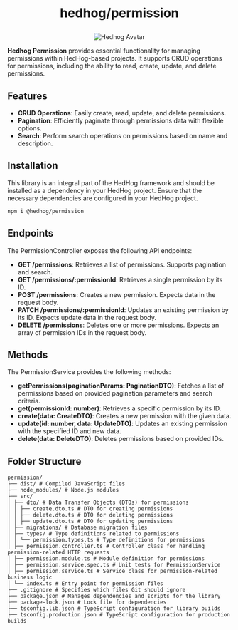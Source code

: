 # <p align="center">hedhog/permission</p>

<p align="center">
  <img src="https://avatars.githubusercontent.com/u/177489127?s=200&v=4" alt="Hedhog Avatar" />
</p>

**Hedhog Permission** provides essential functionality for managing permissions within HedHog-based projects. It supports CRUD operations for permissions, including the ability to read, create, update, and delete permissions.

## Features

- **CRUD Operations**: Easily create, read, update, and delete permissions.
- **Pagination**: Efficiently paginate through permissions data with flexible options.
- **Search**: Perform search operations on permissions based on name and description.

## Installation

This library is an integral part of the HedHog framework and should be installed as a dependency in your HedHog project. Ensure that the necessary dependencies are configured in your HedHog project.

```bash
npm i @hedhog/permission
```

## Endpoints

The PermissionController exposes the following API endpoints:

- **GET /permissions**: Retrieves a list of permissions. Supports pagination and search.
- **GET /permissions/:permissionId**: Retrieves a single permission by its ID.
- **POST /permissions**: Creates a new permission. Expects data in the request body.
- **PATCH /permissions/:permissionId**: Updates an existing permission by its ID. Expects update data in the request body.
- **DELETE /permissions**: Deletes one or more permissions. Expects an array of permission IDs in the request body.

## Methods

The PermissionService provides the following methods:

- **getPermissions(paginationParams: PaginationDTO)**: Fetches a list of permissions based on provided pagination parameters and search criteria.
- **get(permissionId: number)**: Retrieves a specific permission by its ID.
- **create(data: CreateDTO)**: Creates a new permission with the given data.
- **update(id: number, data: UpdateDTO)**: Updates an existing permission with the specified ID and new data.
- **delete(data: DeleteDTO)**: Deletes permissions based on provided IDs.

## Folder Structure

```plaintext
permission/
├── dist/ # Compiled JavaScript files
├── node_modules/ # Node.js modules
├── src/
│ ├── dto/ # Data Transfer Objects (DTOs) for permissions
│ │ ├── create.dto.ts # DTO for creating permissions
│ │ ├── delete.dto.ts # DTO for deleting permissions
│ │ ├── update.dto.ts # DTO for updating permissions
│ ├── migrations/ # Database migration files
│ ├── types/ # Type definitions related to permissions
│ │ └── permission.types.ts # Type definitions for permissions
│ ├── permission.controller.ts # Controller class for handling permission-related HTTP requests
│ ├── permission.module.ts # Module definition for permissions
│ ├── permission.service.spec.ts # Unit tests for PermissionService
│ ├── permission.service.ts # Service class for permission-related business logic
│ └── index.ts # Entry point for permission files
├── .gitignore # Specifies which files Git should ignore
├── package.json # Manages dependencies and scripts for the library
├── package-lock.json # Lock file for dependencies
├── tsconfig.lib.json # TypeScript configuration for library builds
├── tsconfig.production.json # TypeScript configuration for production builds
```
